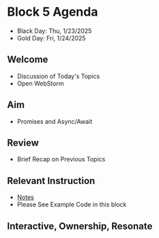 
# Block 5 Agenda
- Black Day: Thu, 1/23/2025
- Gold Day: Fri, 1/24/2025

## Welcome

- Discussion of Today's Topics
- Open WebStorm

## Aim

- Promises and Async/Await

## Review

- Brief Recap on Previous Topics

## Relevant Instruction

- [Notes](Notes.md)
- Please See Example Code in this block

## Interactive, Ownership, Resonate
